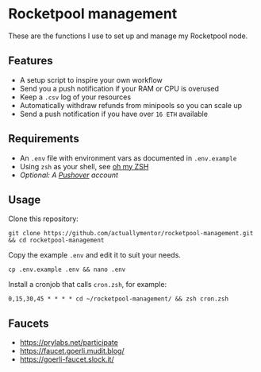 # Rocketpool management

These are the functions I use to set up and manage my Rocketpool node.

## Features

- A setup script to inspire your own workflow
- Send you a push notification if your RAM or CPU is overused
- Keep a `.csv` log of your resources
- Automatically withdraw refunds from minipools so you can scale up
- Send a push notification if you have over `16 ETH` available

## Requirements

- An `.env` file with environment vars as documented in `.env.example`
- Using `zsh` as your shell, see [oh my ZSH]( https://ohmyz.sh/ )
- *Optional: A [Pushover]( https://pushover.net/ ) account*

## Usage

Clone this repository:

`git clone https://github.com/actuallymentor/rocketpool-management.git && cd rocketpool-management`

Copy the example `.env` and edit it to suit your needs.

`cp .env.example .env && nano .env`

Install a cronjob that calls `cron.zsh`, for example:

`0,15,30,45 * * * * cd ~/rocketpool-management/ && zsh cron.zsh`

## Faucets

- https://prylabs.net/participate 
- https://faucet.goerli.mudit.blog/ 
- https://goerli-faucet.slock.it/ 